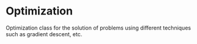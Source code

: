 # Optimization
Optimization class for the solution of problems using different techniques such as gradient descent, etc.
